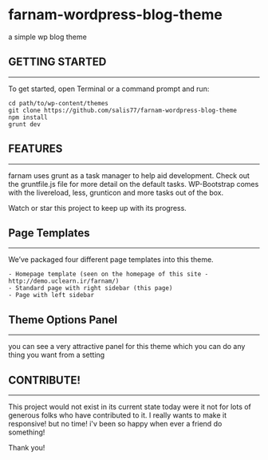 # farnam-wordpress-blog-theme
 a simple wp blog theme
## GETTING STARTED
_______________

To get started, open Terminal or a command prompt and run:

	cd path/to/wp-content/themes
	git clone https://github.com/salis77/farnam-wordpress-blog-theme
	npm install
	grunt dev

## FEATURES
________


farnam uses grunt as a task manager to help aid development. Check out the gruntfile.js file for more detail on the default tasks. WP-Bootstrap comes with the livereload, less, grunticon and more tasks out of the box. 

Watch or star this project to keep up with its progress.

## Page Templates
______________

We’ve packaged four different page templates into this theme.

    - Homepage template (seen on the homepage of this site - http://demo.uclearn.ir/farnam/)
    - Standard page with right sidebar (this page)
    - Page with left sidebar

## Theme Options Panel
___________________

you can see a very attractive panel for this theme which you can do any thing you want from a setting 


## CONTRIBUTE!
___________

This project would not exist in its current state today were it not for lots of generous folks who have contributed to it. 
I really wants to make it responsive! but no time! i'v been so happy when ever a friend do something!

Thank you! 


